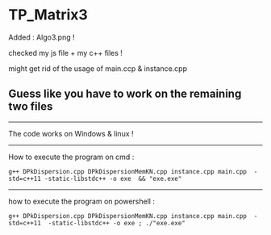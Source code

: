# TP_Matrix3

Added : Algo3.png !

checked my js file + my c++ files  !

might get rid of the usage of main.ccp & instance.cpp

## Guess like you have to work on the remaining two files

-------------------------------------------------------

The code works on Windows & linux !

-------------------------------------------------------

How to execute the program on cmd :

`g++ DPkDispersion.cpp DPkDispersionMemKN.cpp instance.cpp main.cpp  -std=c++11 -static-libstdc++ -o exe  && "exe.exe"`

-------------------------------------------------------
how to execute the program on powershell :

`g++ DPkDispersion.cpp DPkDispersionMemKN.cpp instance.cpp main.cpp  -std=c++11  -static-libstdc++ -o exe ; ./"exe.exe"`
